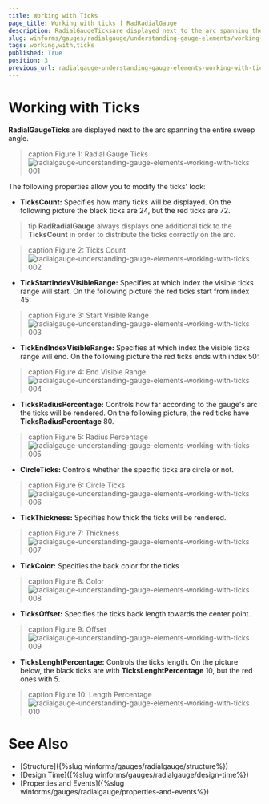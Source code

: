 ```yaml
---
title: Working with Ticks
page_title: Working with ticks | RadRadialGauge
description: RadialGaugeTicksare displayed next to the arc spanning the entire sweep angle.
slug: winforms/gauges/radialgauge/understanding-gauge-elements/working-with-ticks
tags: working,with,ticks
published: True
position: 3
previous_url: radialgauge-understanding-gauge-elements-working-with-ticks
---
```


# Working with Ticks

__RadialGaugeTicks__ are displayed next to the arc spanning the entire sweep angle.

>caption Figure 1: Radial Gauge Ticks
![radialgauge-understanding-gauge-elements-working-with-ticks 001](images/radialgauge-understanding-gauge-elements-working-with-ticks001.png)

The following properties allow you to modify the ticks' look:

* __TicksCount:__ Specifies how many ticks will be displayed. On the following picture the black ticks are 24, but the red ticks are 72.

>tip  __RadRadialGauge__ always displays one additional tick to the __TicksCount__ in order to distribute the ticks correctly on the arc.

>caption Figure 2: Ticks Count
![radialgauge-understanding-gauge-elements-working-with-ticks 002](images/radialgauge-understanding-gauge-elements-working-with-ticks002.png)

* __TickStartIndexVisibleRange:__ Specifies at which index the visible ticks range will start. On the following picture the red ticks start from index 45:

>caption Figure 3: Start Visible Range            
![radialgauge-understanding-gauge-elements-working-with-ticks 003](images/radialgauge-understanding-gauge-elements-working-with-ticks003.png)

* __TickEndIndexVisibleRange:__ Specifies at which index the visible ticks range will end. On the following picture the red ticks ends with index 50:

>caption Figure 4: End Visible Range
![radialgauge-understanding-gauge-elements-working-with-ticks 004](images/radialgauge-understanding-gauge-elements-working-with-ticks004.png)

* __TicksRadiusPercentage:__  Controls how far according to the gauge's arc the ticks will be rendered. On the following picture, the red ticks have __TicksRadiusPercentage__ 80.

>caption Figure 5: Radius Percentage
![radialgauge-understanding-gauge-elements-working-with-ticks 005](images/radialgauge-understanding-gauge-elements-working-with-ticks005.png)

* __CircleTicks:__ Controls whether the specific ticks are circle or not.

>caption Figure 6: Circle Ticks            
![radialgauge-understanding-gauge-elements-working-with-ticks 006](images/radialgauge-understanding-gauge-elements-working-with-ticks006.png)

* __TickThickness:__ Specifies how thick the ticks will be rendered.

>caption Figure 7: Thickness
![radialgauge-understanding-gauge-elements-working-with-ticks 007](images/radialgauge-understanding-gauge-elements-working-with-ticks007.png)

* __TickColor:__ Specifies the back color for the ticks

>caption Figure 8: Color
![radialgauge-understanding-gauge-elements-working-with-ticks 008](images/radialgauge-understanding-gauge-elements-working-with-ticks008.png)

* __TicksOffset:__ Specifies the ticks back length towards the center point.

>caption Figure 9: Offset
![radialgauge-understanding-gauge-elements-working-with-ticks 009](images/radialgauge-understanding-gauge-elements-working-with-ticks009.png)

* __TicksLenghtPercentage:__ Controls the ticks length. On the picture below, the black ticks are with __TicksLenghtPercentage__ 10, but the red ones with 5.

>caption Figure 10: Length Percentage            
![radialgauge-understanding-gauge-elements-working-with-ticks 010](images/radialgauge-understanding-gauge-elements-working-with-ticks010.png)

# See Also

* [Structure]({%slug winforms/gauges/radialgauge/structure%})
* [Design Time]({%slug winforms/gauges/radialgauge/design-time%})
* [Properties and Events]({%slug winforms/gauges/radialgauge/properties-and-events%})